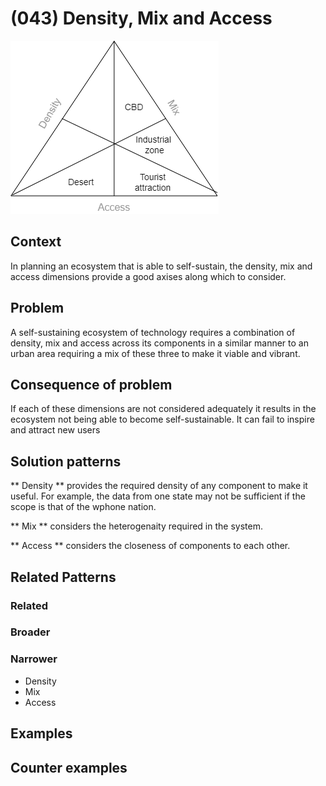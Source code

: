 # (043) Density, Mix and Access

![](./images/DMA_diagrams.png)


## Context

In planning an ecosystem that is able to self-sustain, the density, mix and access dimensions provide a good axises along which to consider.

## Problem

A self-sustaining ecosystem of technology requires a combination of density, mix and access across its components in a similar manner to an urban area requiring a mix of these three to make it viable and vibrant.

## Consequence of problem

If each of these dimensions are not considered adequately it results in the ecosystem not being able to become self-sustainable.  It can fail to inspire and attract new users

## Solution patterns

** Density ** provides the required density of any component to make it useful.  For example, the data from one state may not be sufficient if the scope is that of the wphone nation.

** Mix ** considers the heterogenaity required in the system.

** Access ** considers the closeness of components to each other.

## Related Patterns

### Related

### Broader

### Narrower

* Density
* Mix
* Access

## Examples

<links to examples>

## Counter examples

<links to counter-examples>